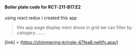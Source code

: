 #### Boiler plate code for RCT-211-B17.E2
using react  redux i created this app 
> this app page display meni shoos in grid
>we can filter by catogary........



[link] > (https://shimmering-kringle-47fea8.netlify.app/)
